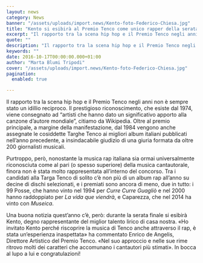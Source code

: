 ```yaml
---
layout: news
category: News
banner: "/assets/uploads/import.news/Kento-foto-Federico-Chiesa.jpg"
title: "Kento si esibirà al Premio Tenco come unico rapper della serata finale"
excerpt: "Il rapporto tra la scena hip hop e il Premio Tenco negli anni non è sempre stato un idillio reciproco. Il prestigioso riconoscimento, che esiste dal 1974, viene consegnato ad “artisti che hanno dato un significativo apporto alla canzone d’autore mondiale”, citiamo da Wikipedia. Oltre al premio principale, a margine della manifestazione, dal 1984 vengono anche [&hellip"
quote: ""
description: "Il rapporto tra la scena hip hop e il Premio Tenco negli anni non è sempre stato un idillio reciproco. Il prestigioso riconoscimento, che esiste dal 1974, viene consegnato ad “artisti che hanno dato un significativo apporto alla canzone d’autore mondiale”, citiamo da Wikipedia. Oltre al premio principale, a margine della manifestazione, dal 1984 vengono anche [&hellip"
keywords: ""
date: 2016-10-17T00:00:00.000+01:00
author: "Marta Blumi Tripodi"
cover: "/assets/uploads/import.news/Kento-foto-Federico-Chiesa.jpg"
pagination:
  enabled: true

---
```


Il rapporto tra la scena hip hop e il Premio Tenco negli anni non è sempre stato un idillio reciproco. Il prestigioso riconoscimento, che esiste dal 1974, viene consegnato ad “artisti che hanno dato un significativo apporto alla canzone d’autore mondiale”, citiamo da Wikipedia. Oltre al premio principale, a margine della manifestazione, dal 1984 vengono anche assegnate le cosiddette Targhe Tenco ai migliori album italiani pubblicati nell’anno precedente, a insindacabile giudizio di una giuria formata da oltre 200 giornalisti musicali.

Purtroppo, però, nonostante la musica rap italiana sia ormai universalmente riconosciuta come al pari (o spesso superiore) della musica cantautorale, finora non è stata molto rappresentata all’interno del concorso. Tra i candidati alla Targa Tenco di solito c’è non più di un album rap all’anno su decine di dischi selezionati, e i premiati sono ancora di meno, due in tutto: i 99 Posse, che hanno vinto nel 1994 per _Curre Curre Guagliò_ e nel 2000 hanno raddoppiato per _La vida que viendrà_, e Caparezza, che nel 2014 ha vinto con _Museica_.

Una buona notizia quest’anno c’è, però: durante la serata finale si esibirà Kento, degno rappresentante del miglior talento lirico di casa nostra. «Ho invitato Kento perché riscoprire la musica di Tenco anche attraverso il rap, è stata un’esperienza inaspettata» ha commentato Enrico de Angelis, Direttore Artistico del Premio Tenco. «Nel suo approccio e nelle sue rime ritrovo molti dei caratteri che accomunano i cantautori più stimati». In bocca al lupo a lui e congratulazioni!